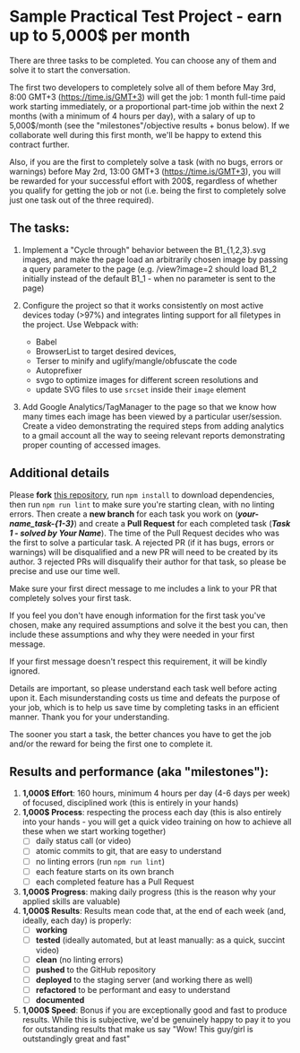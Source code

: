 # Sample Practical Test Project - earn up to 5,000$ per month

There are three tasks to be completed. You can choose any of them and solve it to start the conversation.

The first two developers to completely solve all of them before May 3rd, 8:00 GMT+3 (https://time.is/GMT+3) will get the job: 1 month full-time paid work starting immediately, or a proportional part-time job within the next 2 months (with a minimum of 4 hours per day), with a salary of up to 5,000$/month (see the "milestones"/objective results + bonus below). If we collaborate well during this first month, we'll be happy to extend this contract further.

Also, if you are the first to completely solve a task (with no bugs, errors or warnings) before May 2rd, 13:00 GMT+3 (https://time.is/GMT+3), you will be rewarded for your successful effort with 200$, regardless of whether you qualify for getting the job or not (i.e. being the first to completely solve just one task out of the three required).

## The tasks:

1. Implement a "Cycle through" behavior between the B1\_{1,2,3}.svg images, and make the page load an arbitrarily chosen image by passing a query parameter to the page (e.g. /view?image=2 should load B1_2 initially instead of the default B1_1 - when no parameter is sent to the page)

2. Configure the project so that it works consistently on most active devices today (>97%) and integrates linting support for all filetypes in the project. Use Webpack with:

   - Babel
   - BrowserList to target desired devices,
   - Terser to minify and uglify/mangle/obfuscate the code
   - Autoprefixer
   - svgo to optimize images for different screen resolutions and
   - update SVG files to use `srcset` inside their `image` element

3. Add Google Analytics/TagManager to the page so that we know how many times each image has been viewed by a particular user/session. Create a video demonstrating the required steps from adding analytics to a gmail account all the way to seeing relevant reports demonstrating proper counting of accessed images.

## Additional details

Please **fork** [this repository](https://github.com/razvanso/practical-test), run `npm install` to download dependencies, then run `npm run lint` to make sure you're starting clean, with no linting errors. Then create a **new branch** for each task you work on (___your-name_task-{1-3}___) and create a **Pull Request** for each completed task (___Task 1 - solved by Your Name___). The time of the Pull Request decides who was the first to solve a particular task. A rejected PR (if it has bugs, errors or warnings) will be disqualified and a new PR will need to be created by its author. 3 rejected PRs will disqualify their author for that task, so please be precise and use our time well.

Make sure your first direct message to me includes a link to your PR that completely solves your first task.

If you feel you don't have enough information for the first task you've chosen, make any required assumptions and solve it the best you can, then include these assumptions and why they were needed in your first message.

If your first message doesn't respect this requirement, it will be kindly ignored.

Details are important, so please understand each task well before acting upon it. Each misunderstanding costs us time and defeats the purpose of your job, which is to help us save time by completing tasks in an efficient manner. Thank you for your understanding.

The sooner you start a task, the better chances you have to get the job and/or the reward for being the first one to complete it.

## Results and performance (aka "milestones"):

1. **1,000$ Effort**: 160 hours, minimum 4 hours per day (4-6 days per week) of focused, disciplined work (this is entirely in your hands)
2. **1,000$ Process**: respecting the process each day (this is also entirely into your hands - you will get a quick video training on how to achieve all these when we start working together)
   - [ ] daily status call (or video)
   - [ ] atomic commits to git, that are easy to understand
   - [ ] no linting errors (run `npm run lint`)
   - [ ] each feature starts on its own branch
   - [ ] each completed feature has a Pull Request
3. **1,000$ Progress**: making daily progress (this is the reason why your applied skills are valuable)
4. **1,000$ Results**: Results mean code that, at the end of each week (and, ideally, each day) is properly:
   - [ ] **working**
   - [ ] **tested** (ideally automated, but at least manually: as a quick, succint video)
   - [ ] **clean** (no linting errors)
   - [ ] **pushed** to the GitHub repository
   - [ ] **deployed** to the staging server (and working there as well)
   - [ ] **refactored** to be performant and easy to understand
   - [ ] **documented**
5. **1,000$ Speed**: Bonus if you are exceptionally good and fast to produce results. While this is subjective, we'd be genuinely happy to pay it to you for outstanding results that make us say "Wow! This guy/girl is outstandingly great and fast"
